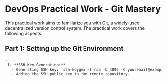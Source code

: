 # DevOps Practical Work - Git Mastery
This practical work aims to familiarize you with Git, a widely-used decentralized version control system. The practical work covers the following aspects:
## Part 1: Setting up the Git Environment
```diff
-
 1. **SSH Key Generation:**
   - Generating SSH key: `ssh-keygen -t rsa -b 4096 -C youremail@example.com`
   - Adding the SSH public key to the remote repository.


